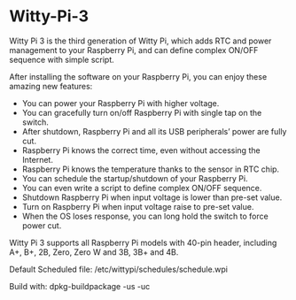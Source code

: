 # Witty-Pi-3
Witty Pi 3 is the third generation of Witty Pi, which adds RTC and power management to your Raspberry Pi, and can define complex ON/OFF sequence with simple script.

After installing the software on your Raspberry Pi, you can enjoy these amazing new features:

* You can power your Raspberry Pi with higher voltage.
* You can gracefully turn on/off Raspberry Pi with single tap on the switch.
* After shutdown, Raspberry Pi and all its USB peripherals’ power are fully cut.
* Raspberry Pi knows the correct time, even without accessing the Internet.
* Raspberry Pi knows the temperature thanks to the sensor in RTC chip.
* You can schedule the startup/shutdown of your Raspberry Pi.
* You can even write a script to define complex ON/OFF sequence.
* Shutdown Raspberry Pi when input voltage is lower than pre-set value.
* Turn on Raspberry Pi when input voltage raise to pre-set value.
* When the OS loses response, you can long hold the switch to force power cut.

Witty Pi 3 supports all Raspberry Pi models with 40-pin header, including A+, B+, 2B, Zero, Zero W and 3B, 3B+ and 4B.

Default Scheduled file: /etc/wittypi/schedules/schedule.wpi

Build with: dpkg-buildpackage -us -uc
